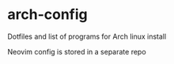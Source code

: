 # arch-config
Dotfiles and list of programs for Arch linux install

Neovim config is stored in a separate repo
